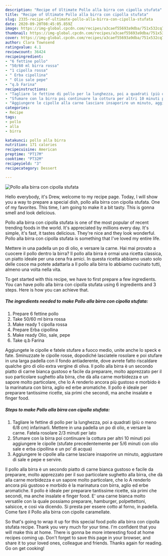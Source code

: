 ```yaml
---
description: "Recipe of Ultimate Pollo alla birra con cipolla stufata"
title: "Recipe of Ultimate Pollo alla birra con cipolla stufata"
slug: 2335-recipe-of-ultimate-pollo-alla-birra-con-cipolla-stufata
date: 2020-09-20T08:45:05.859Z
image: https://img-global.cpcdn.com/recipes/a3caef55693a9dba/751x532cq70/pollo-alla-birra-con-cipolla-stufata-recipe-main-photo.jpg
thumbnail: https://img-global.cpcdn.com/recipes/a3caef55693a9dba/751x532cq70/pollo-alla-birra-con-cipolla-stufata-recipe-main-photo.jpg
cover: https://img-global.cpcdn.com/recipes/a3caef55693a9dba/751x532cq70/pollo-alla-birra-con-cipolla-stufata-recipe-main-photo.jpg
author: Clara Townsend
ratingvalue: 4.1
reviewcount: 36424
recipeingredient:
- "6 fettine pollo"
- "50/60 ml birra rossa"
- "1 cipolla rossa"
- " Erba cipollina"
- " Olio sale pepe"
- "q.b Farina"
recipeinstructions:
- "Tagliare le fettine di pollo per la lunghezza, poi a quadrati (più o meno 6/8 cm) infarinarli. Mettere in una padella un po di olio, e versare la carne. Fatela rosolare 2/3 minuti per lato"
- "Sfumare con la birra poi continuare la cottura per altri 10 minuti poi aggiungere le cipolle (stufate precedentemente per 5/6 minuti con olio sale e erba cipollina e un po’ di acqua)"
- "Aggiungere le cipolle alla carne lasciare insaporire un minuto, aggiustare di sale e pepe e servire."
categories:
- Recipe
tags:
- pollo
- alla
- birra

katakunci: pollo alla birra 
nutrition: 171 calories
recipecuisine: American
preptime: "PT17M"
cooktime: "PT32M"
recipeyield: "3"
recipecategory: Dessert

---
```



![Pollo alla birra con cipolla stufata](https://img-global.cpcdn.com/recipes/a3caef55693a9dba/751x532cq70/pollo-alla-birra-con-cipolla-stufata-recipe-main-photo.jpg)

Hello everybody, it's Drew, welcome to my recipe page. Today, I will show you a way to prepare a special dish, pollo alla birra con cipolla stufata. One of my favorites. This time, I am going to make it a bit tasty. This is gonna smell and look delicious.

Pollo alla birra con cipolla stufata is one of the most popular of recent trending foods in the world. It's appreciated by millions every day. It's simple, it's fast, it tastes delicious. They're nice and they look wonderful. Pollo alla birra con cipolla stufata is something that I've loved my entire life.

Mettere in una padella un po di olio, e versare la carne. Hai mai provato a cuocere il pollo dentro la birra? Il pollo alla birra è ormai una ricetta classica, un piatto ideale per una cena fra amici. In questa ricetta abbiamo usato solo delle cosce ma potete adattarla a Il pollo alla birra lo abbiamo cucinato tutti, almeno una volta nella vita.


To get started with this recipe, we have to first prepare a few ingredients. You can have pollo alla birra con cipolla stufata using 6 ingredients and 3 steps. Here is how you can achieve that.

<!--inarticleads1-->

##### The ingredients needed to make Pollo alla birra con cipolla stufata:

1. Prepare 6 fettine pollo
1. Take 50/60 ml birra rossa
1. Make ready 1 cipolla rossa
1. Prepare  Erba cipollina
1. Make ready  Olio, sale, pepe
1. Take q.b Farina


Aggiungete le cipolle e fatele stufare a fuoco medio, unite anche lo speck e fate. Sminuzzate le cipolle rosse, dopodiché lasciatele rosolare e poi stufare in una larga padella con il fondo antiaderente, dove avrete fatto riscaldare qualche giro di olio extra vergine di oliva. Il pollo alla birra è un secondo piatto di carne bianca gustoso e facile da preparare, molto apprezzato per il suo particolare sughetto alla birra, che dà alla carne morbidezza e un sapore molto particolare, che lo A renderlo ancora più gustoso e morbido è la marinatura con birra, aglio ed erbe aromatiche. Il pollo è ideale per preparare tantissime ricette, sia primi che secondi, ma anche insalate e finger food. 

<!--inarticleads2-->

##### Steps to make Pollo alla birra con cipolla stufata:

1. Tagliare le fettine di pollo per la lunghezza, poi a quadrati (più o meno 6/8 cm) infarinarli. Mettere in una padella un po di olio, e versare la carne. Fatela rosolare 2/3 minuti per lato
1. Sfumare con la birra poi continuare la cottura per altri 10 minuti poi aggiungere le cipolle (stufate precedentemente per 5/6 minuti con olio sale e erba cipollina e un po’ di acqua)
1. Aggiungere le cipolle alla carne lasciare insaporire un minuto, aggiustare di sale e pepe e servire.


Il pollo alla birra è un secondo piatto di carne bianca gustoso e facile da preparare, molto apprezzato per il suo particolare sughetto alla birra, che dà alla carne morbidezza e un sapore molto particolare, che lo A renderlo ancora più gustoso e morbido è la marinatura con birra, aglio ed erbe aromatiche. Il pollo è ideale per preparare tantissime ricette, sia primi che secondi, ma anche insalate e finger food. E&#39; una carne bianca molto versatile con la quale possiamo preparare, hamburger, polpettettoni, salsicce, e così via dicendo. Si presta per essere cotto al forno, in padella. Come fare il Pollo alla birra con cipolle caramellate. 

So that's going to wrap it up for this special food pollo alla birra con cipolla stufata recipe. Thank you very much for your time. I'm confident that you will make this at home. There is gonna be more interesting food at home recipes coming up. Don't forget to save this page in your browser, and share it to your loved ones, colleague and friends. Thanks again for reading. Go on get cooking!
